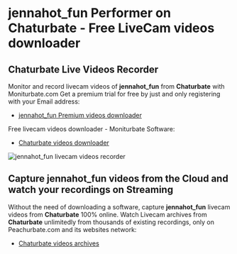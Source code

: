 # jennahot_fun Performer on Chaturbate - Free LiveCam videos downloader

## Chaturbate Live Videos Recorder

Monitor and record livecam videos of **jennahot_fun** from **Chaturbate** with Moniturbate.com
Get a premium trial for free by just and only registering with your Email address:
* [jennahot_fun Premium videos downloader](https://moniturbate.com/request-demo-licence-key.html)

Free livecam videos downloader - Moniturbate Software:
* [Chaturbate videos downloader](https://moniturbate.com/moniturbate-download-software.html)

![jennahot_fun livecam videos recorder](https://peachurnet.com/templates/moniturbate-software.png)


## Capture jennahot_fun videos from the Cloud and watch your recordings on Streaming

Without the need of downloading a software, capture **jennahot_fun** livecam videos from **Chaturbate** 100% online.
Watch Livecam archives from **Chaturbate** unlimitedly from thousands of existing recordings, only on Peachurbate.com and its websites network:
* [Chaturbate videos archives](https://peachurnet.com/)